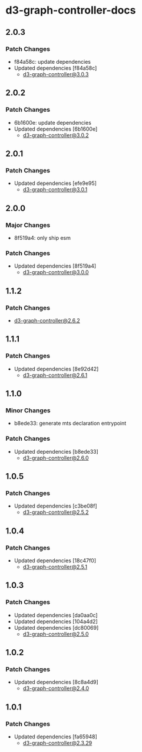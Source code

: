 # d3-graph-controller-docs

## 2.0.3

### Patch Changes

- f84a58c: update dependencies
- Updated dependencies [f84a58c]
  - d3-graph-controller@3.0.3

## 2.0.2

### Patch Changes

- 6b1600e: update dependencies
- Updated dependencies [6b1600e]
  - d3-graph-controller@3.0.2

## 2.0.1

### Patch Changes

- Updated dependencies [efe9e95]
  - d3-graph-controller@3.0.1

## 2.0.0

### Major Changes

- 8f519a4: only ship esm

### Patch Changes

- Updated dependencies [8f519a4]
  - d3-graph-controller@3.0.0

## 1.1.2

### Patch Changes

- d3-graph-controller@2.6.2

## 1.1.1

### Patch Changes

- Updated dependencies [8e92d42]
  - d3-graph-controller@2.6.1

## 1.1.0

### Minor Changes

- b8ede33: generate mts declaration entrypoint

### Patch Changes

- Updated dependencies [b8ede33]
  - d3-graph-controller@2.6.0

## 1.0.5

### Patch Changes

- Updated dependencies [c3be08f]
  - d3-graph-controller@2.5.2

## 1.0.4

### Patch Changes

- Updated dependencies [18c47f0]
  - d3-graph-controller@2.5.1

## 1.0.3

### Patch Changes

- Updated dependencies [da0aa0c]
- Updated dependencies [104a4d2]
- Updated dependencies [dc80069]
  - d3-graph-controller@2.5.0

## 1.0.2

### Patch Changes

- Updated dependencies [8c8a4d9]
  - d3-graph-controller@2.4.0

## 1.0.1

### Patch Changes

- Updated dependencies [fa65948]
  - d3-graph-controller@2.3.29
